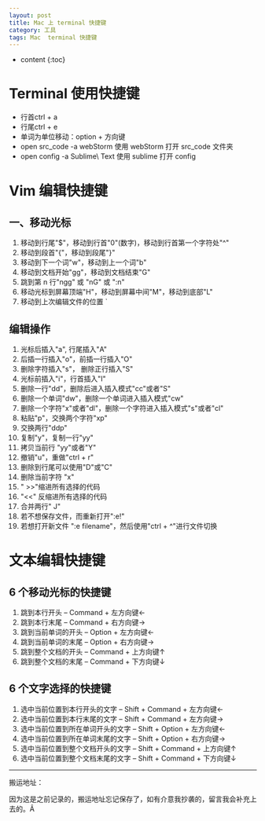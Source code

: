 ```yaml
---
layout: post
title: Mac 上 terminal 快捷键
category: 工具
tags: Mac  terminal 快捷键
---
```


* content
{:toc}

# Terminal 使用快捷键
* 行首ctrl + a
* 行尾ctrl + e
* 单词为单位移动：option + 方向键
* open src_code -a webStorm    使用 webStorm 打开 src_code 文件夹
* open config -a Sublime\ Text   使用 sublime 打开 config


# Vim 编辑快捷键
## 一、移动光标
1. 移动到行尾"$"，移动到行首"0"(数字)，移动到行首第一个字符处"^"
2. 移动到段首"{"，移动到段尾"}"
3. 移动到下一个词"w"，移动到上一个词"b"
4. 移动到文档开始"gg"，移动到文档结束"G"
5. 跳到第 n 行"ngg" 或 "nG" 或 ":n"
6. 移动光标到屏幕顶端"H"，移动到屏幕中间"M"，移动到底部"L"
7. 移动到上次编辑文件的位置 `

## 编辑操作
1. 光标后插入"a", 行尾插入"A"
2. 后插一行插入"o"，前插一行插入"O"
3. 删除字符插入"s"， 删除正行插入"S"
4. 光标前插入"i"，行首插入"I"
5. 删除一行"dd"，删除后进入插入模式"cc"或者"S"
6. 删除一个单词"dw"，删除一个单词进入插入模式"cw"
7. 删除一个字符"x"或者"dl"，删除一个字符进入插入模式"s"或者"cl"
8. 粘贴"p"，交换两个字符"xp"
9. 交换两行"ddp"
10. 复制"y"，复制一行"yy"
11. 拷贝当前行 "yy"或者"Y"
12. 撤销"u"，重做"ctrl + r"
13. 删除到行尾可以使用"D"或"C"
14. 删除当前字符 "x"
15. " >>"缩进所有选择的代码
16. "<<" 反缩进所有选择的代码
17. 合并两行" J"
18. 若不想保存文件，而重新打开":e!"
19. 若想打开新文件 ":e filename"，然后使用"ctrl + ^"进行文件切换


# 文本编辑快捷键
## 6 个移动光标的快捷键
1. 跳到本行开头 – Command + 左方向键←
2. 跳到本行末尾 – Command + 右方向键→
3. 跳到当前单词的开头 – Option + 左方向键←
4. 跳到当前单词的末尾 – Option + 右方向键→
5. 跳到整个文档的开头 – Command + 上方向键↑
6. 跳到整个文档的末尾 – Command + 下方向键↓

## 6 个文字选择的快捷键
1. 选中当前位置到本行开头的文字 – Shift + Command + 左方向键←
2. 选中当前位置到本行末尾的文字 – Shift + Command + 左方向键→
3. 选中当前位置到所在单词开头的文字 – Shift + Option + 左方向键←
4. 选中当前位置到所在单词末尾的文字 – Shift + Option + 右方向键→
5. 选中当前位置到整个文档开头的文字 – Shift + Command + 上方向键↑
6. 选中当前位置到整个文档末尾的文字 – Shift + Command + 下方向键↓


---
搬运地址：    

因为这是之前记录的，搬运地址忘记保存了，如有介意我抄袭的，留言我会补充上去的。Â
